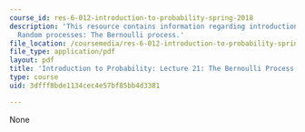 ```yaml
---
course_id: res-6-012-introduction-to-probability-spring-2018
description: 'This resource contains information regarding introduction to probability:
  Random processes: The Bernoulli process.'
file_location: /coursemedia/res-6-012-introduction-to-probability-spring-2018/3dfff8bde1134cec4e57bf85bb4d3381_MITRES_6_012S18_L21.pdf
file_type: application/pdf
layout: pdf
title: 'Introduction to Probability: Lecture 21: The Bernoulli Process'
type: course
uid: 3dfff8bde1134cec4e57bf85bb4d3381

---
```

None